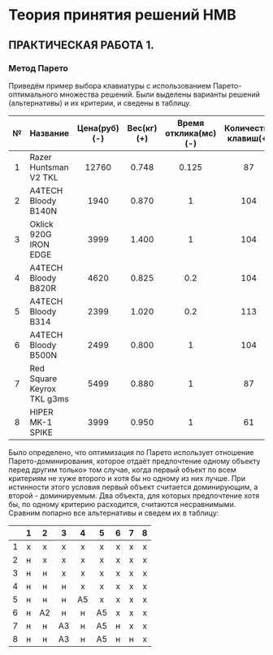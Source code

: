 Теория принятия решений НМВ
===========================
ПРАКТИЧЕСКАЯ РАБОТА 1.
----------------------
### Метод Парето
Приведём пример выбора клавиатуры с использованием Парето-оптимального множества решений.
Были выделены варианты решений (альтернативы) и их критерии, и сведены в таблицу.

| № |           Название         | Цена(руб)(-) | Вес(кг)(+) | Время отклика(мс)(-) | Количество клавиш(+) |
|:-:|----------------------------|:------------:|:----------:|:--------------------:|:--------------------:|
| 1 | Razer Huntsman V2 TKL      |     12760    |   0.748    | 0.125                | 87                   |
| 2 | A4TECH Bloody B140N        |     1940     |   0.870    | 1                    | 104                  |
| 3 | Oklick 920G IRON EDGE      |     3999     |   1.400    | 1                    | 104                  |
| 4 | A4TECH Bloody B820R        |     4620     |   0.825    | 0.2                  | 104                  |
| 5 | A4TECH Bloody B314         |     2399     |   1.020    | 0.2                  | 113                  |
| 6 | A4TECH Bloody B500N        |     2499     |   0.800    | 1                    | 104                  |
| 7 | Red Square Keyrox TKL g3ms |     5499     |   0.880    | 1                    | 87                   |
| 8 | HIPER MK-1 SPIKE           |     3999     |   0.950    | 1                    | 61                   |

Было определено, что оптимизация по Парето использует отношение
Парето-доминирования, которое отдаёт предпочтение одному объекту перед
другим только» том случае, когда первый объект по всем критериям не хуже
второго и хотя бы но одному из них лучше. При истинности этого условия
первый объект считается доминирующим, а второй - доминируемым. Два
объекта, для которых предпочтение хотя бы, по одному критерию
расходится, считаются несравнимыми.
Сравним попарно все альтернативы и сведем их в таблицу:

|   | 1 | 2 | 3 | 4 | 5 | 6 | 7 | 8 |
|:-:|:-:|:-:|:-:|:-:|:-:|:-:|:-:|:-:|
| 1 | x | x | x | x | x | x | x | x |
| 2 | н | x | x | x | x | x | x | x |
| 3 | н | н | x | x | x | x | x | x |
| 4 | н | н | н | x | x | x | x | x |
| 5 | н | н | н | А5| x | x | x | x |
| 6 | н | А2| н | н | А5| x | x | x |
| 7 | н | н | А3| н | А5| н | x | x |
| 8 | н | н | А3| н | А5| н | н | x |